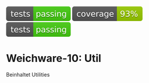 ![test status](.github/badges/tests.svg) ![code coverage](.github/badges/jacoco.svg) ![checkstyle](.github/badges/checkstyle.svg)
# Weichware-10: Util

Beinhaltet Utilities
